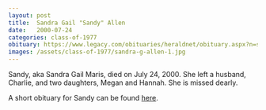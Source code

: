 ```yaml
---
layout: post
title:  Sandra Gail "Sandy" Allen
date:   2000-07-24
categories: class-of-1977
obituary: https://www.legacy.com/obituaries/heraldnet/obituary.aspx?n=sandra-gail-maris-allen&pid=144251715
images: /assets/class-of-1977/sandra-g-allen-1.jpg
---
```

Sandy, aka Sandra Gail Maris, died on July 24, 2000.  She left a husband, Charlie, and two daughters, Megan and Hannah. She is missed dearly.

A short obituary for Sandy can be found [here](https://www.legacy.com/obituaries/heraldnet/obituary.aspx?n=sandra-gail-maris-allen&pid=144251715).
